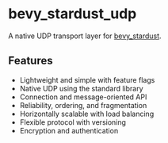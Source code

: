 # bevy_stardust_udp
A native UDP transport layer for [bevy_stardust](https://crates.io/crates/bevy_stardust).

## Features
- Lightweight and simple with feature flags
- Native UDP using the standard library
- Connection and message-oriented API
- Reliability, ordering, and fragmentation
- Horizontally scalable with load balancing
- Flexible protocol with versioning
- Encryption and authentication